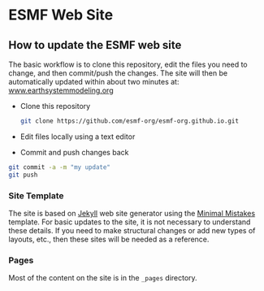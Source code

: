 # ESMF Web Site


## How to update the ESMF web site

The basic workflow is to clone this repository, edit the files you need to change,
and then commit/push the changes.  The site will then be automatically updated within 
about two minutes at: www.earthsystemmodeling.org

- Clone this repository
  
  ```bash
  git clone https://github.com/esmf-org/esmf-org.github.io.git
  ```

- Edit files locally using a text editor
- Commit and push changes back

```bash
git commit -a -m "my update"
git push
```

### Site Template

The site is based on [Jekyll](https://jekyllrb.com/docs/github-pages/) 
web site generator using the [Minimal Mistakes](https://mmistakes.github.io/minimal-mistakes/) 
template.  For basic updates to the site, it is not necessary to understand
these details.  If you need to make structural changes or add new types of
layouts, etc., then these sites will be needed as a reference.

### Pages

Most of the content on the site is in the `_pages` directory.  

  
  
